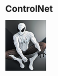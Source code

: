 # ControlNet


![image](https://github.com/2021CGR/Ai_ProJect_2025_01/blob/main/Extras/Result.png?raw=true)







